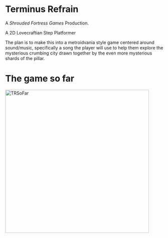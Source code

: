 # Terminus Refrain

A *Shrouded Fortress Games* Production.

A 2D Lovecraftian Step Platformer

The plan is to make this into a metroidvania style game centered around sound/music, specifically a song the player will use to help them explore the mysterious crumbing city drawn together by the even more mysterious shards of the pillar.

# The game so far

<img width="458" alt="TRSoFar" src="https://github.com/KoalMCasler/TerminusRefrain/assets/71401318/e14fe16b-7a00-4b3b-b54f-35361331102f">

